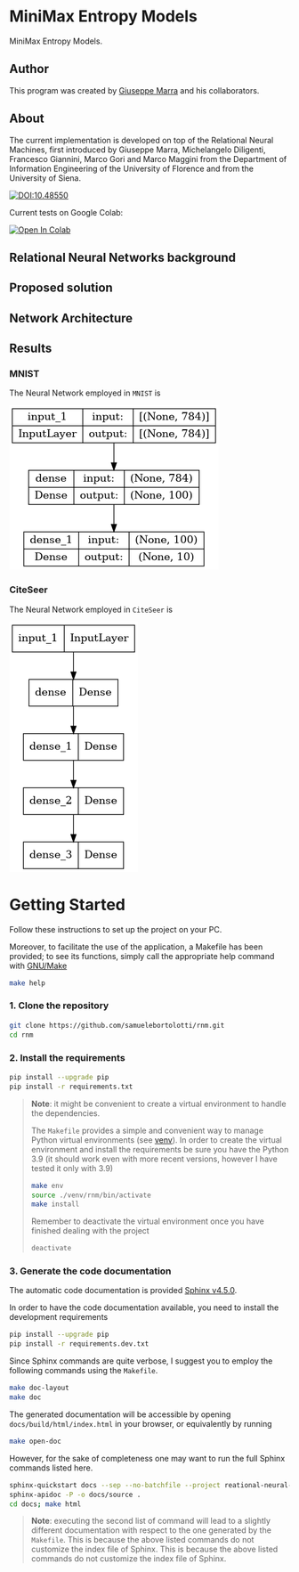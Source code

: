 # MiniMax Entropy Models
MiniMax Entropy Models.

## Author
This program was created by [Giuseppe Marra](https://www.giuseppemarra.com/about-me/) and his collaborators.

## About

The current implementation is developed on top of the Relational Neural Machines, first introduced by Giuseppe Marra, Michelangelo Diligenti, Francesco Giannini, Marco Gori and Marco Maggini from the Department of Information Engineering of the University of Florence and from the University of Siena.

[![DOI:10.48550](http://img.shields.io/badge/DOI-10.48550-red.svg)](https://doi.org/10.48550/arXiv.2002.02193)

Current tests on Google Colab:

[![Open In Colab](https://colab.research.google.com/assets/colab-badge.svg)](https://colab.research.google.com/drive/1Iho_Vd2w44igY0NRHFOoH24smBZcCDbd?usp=sharing)

## Relational Neural Networks background

## Proposed solution

## Network Architecture

## Results

### MNIST

The Neural Network employed in `MNIST` is 

![Architecture NN](.github/nn_mnist.png)

### CiteSeer

The Neural Network employed in `CiteSeer` is 

![Architecture NN](.github/citeseer.png)

# Getting Started

Follow these instructions to set up the project on your PC.

Moreover, to facilitate the use of the application, a Makefile has been provided; to see its functions, simply call the appropriate help command with [GNU/Make](https://www.gnu.org/software/make/)

 ```bash
 make help
 ```

### 1. Clone the repository

 ```bash
 git clone https://github.com/samuelebortolotti/rnm.git
 cd rnm
 ```

### 2. Install the requirements

```bash
pip install --upgrade pip
pip install -r requirements.txt
```

> **Note**: it might be convenient to create a virtual environment to handle the dependencies.
> 
> The `Makefile` provides a simple and convenient way to manage Python virtual environments (see [venv](https://docs.python.org/3/tutorial/venv.html)).
> In order to create the virtual environment and install the requirements be sure you have the Python 3.9 (it should work even with more recent versions, however I have tested it only with 3.9)
> ```bash
> make env
> source ./venv/rnm/bin/activate
> make install
> ```
> Remember to deactivate the virtual environment once you have finished dealing with the project
> ```bash
> deactivate
> ```

### 3. Generate the code documentation

The automatic code documentation is provided [Sphinx v4.5.0](https://www.sphinx-doc.org/en/master/).

In order to have the code documentation available, you need to install the development requirements

```bash
pip install --upgrade pip
pip install -r requirements.dev.txt
```

Since Sphinx commands are quite verbose, I suggest you to employ the following commands using the `Makefile`.

```bash
make doc-layout
make doc
```

The generated documentation will be accessible by opening `docs/build/html/index.html` in your browser, or equivalently by running

```bash
make open-doc
```

However, for the sake of completeness one may want to run the full Sphinx commands listed here.

```bash
sphinx-quickstart docs --sep --no-batchfile --project reational-neural-machines --author "Giuseppe Marra et al., Samuele Bortolotti"  -r 0.1  --language en --extensions sphinx.ext.autodoc --extensions sphinx.ext.napoleon --extensions sphinx.ext.viewcode --extensions myst_parser
sphinx-apidoc -P -o docs/source .
cd docs; make html
```

> **Note**: executing the second list of command will lead to a slightly different documentation with respect to the one generated by the `Makefile`.
> This is because the above listed commands do not customize the index file of Sphinx. This is because the above listed commands do not customize the index file of Sphinx.

